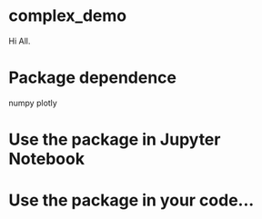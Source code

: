 # complex_demo

Hi All.
# Package dependence
numpy
plotly

 # Use the package in Jupyter Notebook
 
 # Use the package in your code... 
